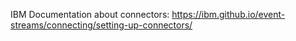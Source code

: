 IBM Documentation about connectors: https://ibm.github.io/event-streams/connecting/setting-up-connectors/

